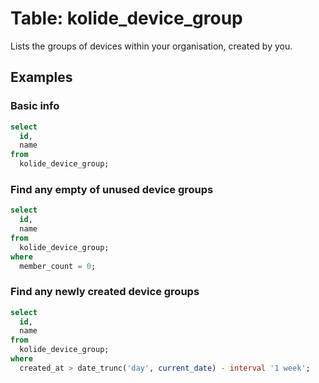# Table: kolide_device_group

Lists the groups of devices within your organisation, created by you.

## Examples

### Basic info

```sql
select
  id,
  name
from
  kolide_device_group;
```

### Find any empty of unused device groups

```sql
select
  id,
  name
from
  kolide_device_group;
where
  member_count = 0;
```

### Find any newly created device groups

```sql
select
  id,
  name
from
  kolide_device_group;
where
  created_at > date_trunc('day', current_date) - interval '1 week';
```
